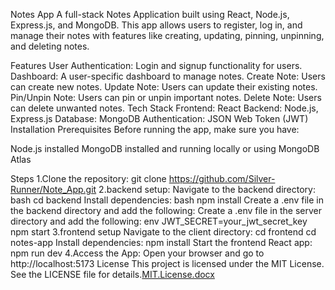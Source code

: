 Notes App
A full-stack Notes Application built using React, Node.js, Express.js, and MongoDB. This app allows users to register, log in, and manage their notes with features like creating, updating, pinning, unpinning, and deleting notes.

Features
User Authentication: Login and signup functionality for users.
Dashboard: A user-specific dashboard to manage notes.
Create Note: Users can create new notes.
Update Note: Users can update their existing notes.
Pin/Unpin Note: Users can pin or unpin important notes.
Delete Note: Users can delete unwanted notes.
Tech Stack
Frontend: React
Backend: Node.js, Express.js
Database: MongoDB
Authentication: JSON Web Token (JWT)
Installation
Prerequisites
Before running the app, make sure you have:

Node.js installed
MongoDB installed and running locally or using MongoDB Atlas

Steps
1.Clone the repository:
  git clone https://github.com/Silver-Runner/Note_App.git
2.backend setup:
  Navigate to the backend directory:
  bash
  cd backend
  Install dependencies:
  bash
  npm install
  Create a .env file in the backend directory and add the following:
  Create a .env file in the server directory and add the following:
  env
  JWT_SECRET=your_jwt_secret_key
  npm start
3.frontend setup
  Navigate to the client directory:
  cd frontend
  cd notes-app
  Install dependencies:
  npm install
  Start the frontend React app:
  npm run dev
4.Access the App:
  Open your browser and go to http://localhost:5173
  License
  This project is licensed under the MIT License. See the LICENSE file for details.[MIT.License.docx](https://github.com/user-attachments/files/16942386/MIT.License.docx)

  
